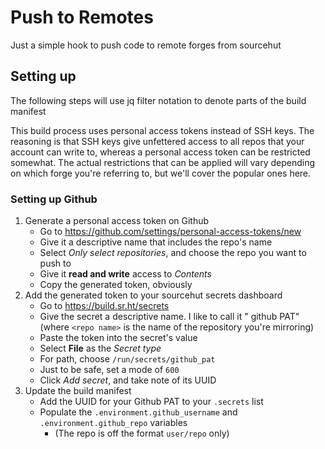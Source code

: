 # Push to Remotes

Just a simple hook to push code to remote forges from sourcehut

## Setting up 

The following steps will use jq filter notation to denote parts of the build manifest

This build process uses personal access tokens instead of SSH keys. The reasoning is that SSH keys give unfettered access to all repos that your account can write to, whereas a personal access token can be restricted somewhat. The actual restrictions that can be applied will vary depending on which forge you're referring to, but we'll cover the popular ones here.

### Setting up Github

1. Generate a personal access token on Github
    - Go to https://github.com/settings/personal-access-tokens/new 
    - Give it a descriptive name that includes the repo's name 
    - Select *Only select repositories*, and choose the repo you want to push to
    - Give it **read and write** access to *Contents*
    - Copy the generated token, obviously
1. Add the generated token to your sourcehut secrets dashboard
    - Go to https://build.sr.ht/secrets
    - Give the secret a descriptive name. I like to call it "<repo name> github PAT" (where `<repo name>` is the name of the repository you're mirroring)
    - Paste the token into the secret's value
    - Select **File** as the *Secret type*
    - For path, choose `/run/secrets/github_pat`
    - Just to be safe, set a mode of `600`
    - Click *Add secret*, and take note of its UUID
1. Update the build manifest
    - Add the UUID for your Github PAT to your `.secrets` list
    - Populate the `.environment.github_username` and `.environment.github_repo` variables
        - (The repo is off the format `user/repo` only)

